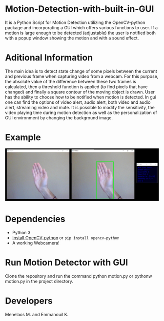 # Motion-Detection-with-built-in-GUI

It is a Python Script for Motion Detection utilizing the OpenCV-python package and incorporating a GUI which offers various functions to user. If a motion is large enough to be detected (adjustable) the user is notified both with a popup window showing the motion and with a sound effect.

# Aditional Information

The main idea is to detect state change of some pixels between the current and previous frame when capturing video from a webcam. For this purpose, the absolute value of the difference between these two frames is calculated, then a threshold function is applied (to find pixels that have changed) and finally a square contour of the moving object is drawn. User has the ability to choose how to be notified when motion is detected. In gui one can find the options of video alert, audio alert, both video and audio alert, streaming video and mute. It is possible to modify the sensitivity, the video playing time during motion detection as well as the personalization of GUI environment by changing the background image.

# Example

![An example of Motin Detection and GUI](https://github.com/menmad00/Motion-Dection-with-built-in-GUI/blob/master/example.jpg)

# Dependencies

- Python 3
- [Install OpenCV-python](https://pypi.org/project/opencv-python/) or `pip install opencv-python`
- A working Webcamera!

# Run Motion Detector with GUI

Clone the repository and run the command python motion.py or pythonw motion.py in the project directory.

# Developers

Menelaos M. and 
Emmanouil K.

